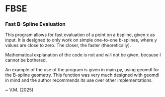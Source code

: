 # FBSE
### Fast B-Spline Evaluation 

This program allows for fast evaluation of a point on a bspline, given x as input. It is designed to only work on 
simple one-to-one b-splines, where y values are close to zero. The closer, the faster (theoretically).

Mathematical explanation of the code is not and will not be given, because I cannot be bothered. 

An example of the use of the program is given in main.py, using geomdl for the B-spline geometry. This function was very 
much designed with geomdl in mind and the author recommends its use over other implementations. 

~ V.M. (2025)
